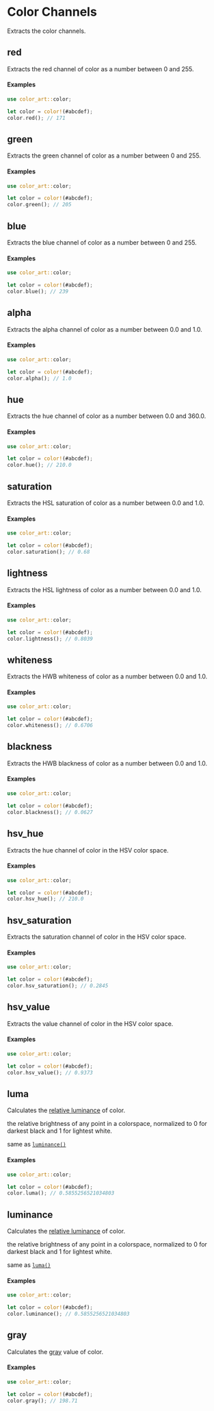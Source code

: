 # Color Channels

Extracts the color channels.

## red

Extracts the red channel of color as a number between 0 and 255.

#### Examples

```rust
use color_art::color;

let color = color!(#abcdef);
color.red(); // 171
```

## green

Extracts the green channel of color as a number between 0 and 255.

#### Examples

```rust
use color_art::color;

let color = color!(#abcdef);
color.green(); // 205
```

## blue

Extracts the blue channel of color as a number between 0 and 255.

#### Examples

```rust
use color_art::color;

let color = color!(#abcdef);
color.blue(); // 239
```

## alpha

Extracts the alpha channel of color as a number between 0.0 and 1.0.

#### Examples

```rust
use color_art::color;

let color = color!(#abcdef);
color.alpha(); // 1.0
```

## hue

Extracts the hue channel of color as a number between 0.0 and 360.0.

#### Examples

```rust
use color_art::color;

let color = color!(#abcdef);
color.hue(); // 210.0
```

## saturation

Extracts the HSL saturation of color as a number between 0.0 and 1.0.

#### Examples

```rust
use color_art::color;

let color = color!(#abcdef);
color.saturation(); // 0.68
```

## lightness

Extracts the HSL lightness of color as a number between 0.0 and 1.0.

#### Examples

```rust
use color_art::color;

let color = color!(#abcdef);
color.lightness(); // 0.8039
```

## whiteness

Extracts the HWB whiteness of color as a number between 0.0 and 1.0.

#### Examples

```rust
use color_art::color;

let color = color!(#abcdef);
color.whiteness(); // 0.6706
```

## blackness

Extracts the HWB blackness of color as a number between 0.0 and 1.0.

#### Examples

```rust
use color_art::color;

let color = color!(#abcdef);
color.blackness(); // 0.0627
```

## hsv_hue

Extracts the hue channel of color in the HSV color space.

#### Examples

```rust
use color_art::color;

let color = color!(#abcdef);
color.hsv_hue(); // 210.0
```

## hsv_saturation

Extracts the saturation channel of color in the HSV color space.
#### Examples

```rust
use color_art::color;

let color = color!(#abcdef);
color.hsv_saturation(); // 0.2845
```

## hsv_value

Extracts the value channel of color in the HSV color space.

#### Examples

```rust
use color_art::color;

let color = color!(#abcdef);
color.hsv_value(); // 0.9373
```
## luma

Calculates the [relative luminance](https://www.w3.org/TR/2008/REC-WCAG20-20081211/#relativeluminancedef) of color.

the relative brightness of any point in a colorspace, normalized to 0 for darkest black and 1 for lightest white.

same as [`luminance()`](#luminance)

#### Examples

```rust
use color_art::color;

let color = color!(#abcdef);
color.luma(); // 0.5855256521034803
```

## luminance

Calculates the [relative luminance](https://www.w3.org/TR/2008/REC-WCAG20-20081211/#relativeluminancedef) of color.

the relative brightness of any point in a colorspace, normalized to 0 for darkest black and 1 for lightest white.

same as [`luma()`](#luma)

#### Examples

```rust
use color_art::color;

let color = color!(#abcdef);
color.luminance(); // 0.5855256521034803
```

## gray

Calculates the [gray](http://en.wikipedia.org/wiki/Grayscale) value of color.

#### Examples

```rust
use color_art::color;

let color = color!(#abcdef);
color.gray(); // 198.71
```
